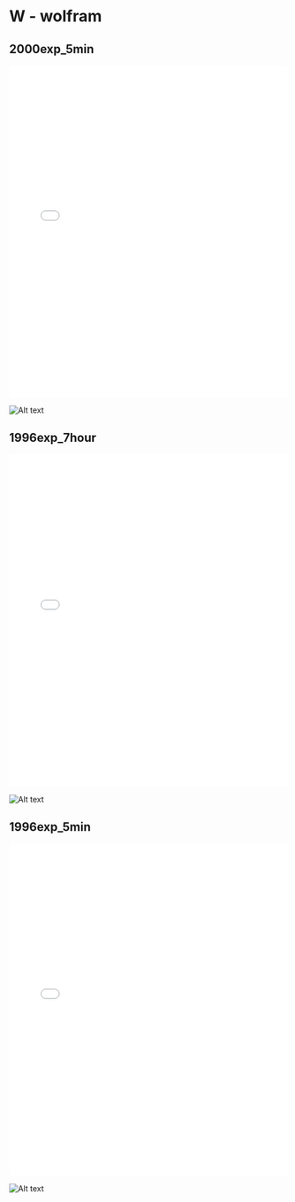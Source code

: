 # W - wolfram

## 2000exp_5min

<iframe src="../../html/W_2000exp_5min.html" width="100%" height="600px" frameborder="0"></iframe>

![Alt text](W_2000exp_5min.png)

## 1996exp_7hour

<iframe src="../../html/W_1996exp_7hour.html" width="100%" height="600px" frameborder="0"></iframe>

![Alt text](W_1996exp_7hour.png)

## 1996exp_5min

<iframe src="../../html/W_1996exp_5min.html" width="100%" height="600px" frameborder="0"></iframe>

![Alt text](W_1996exp_5min.png)

